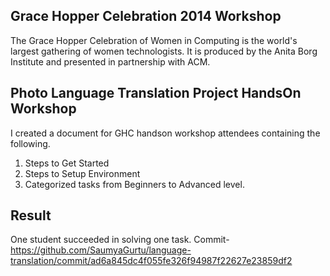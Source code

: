 ## Grace Hopper Celebration 2014 Workshop
The Grace Hopper Celebration of Women in Computing is the world's largest gathering of women technologists. It is produced by the Anita Borg Institute and presented in partnership with ACM.

## Photo Language Translation Project HandsOn Workshop
I created a document for GHC handson workshop attendees containing the following.
1. Steps to Get Started
2. Steps to Setup Environment
3. Categorized tasks from Beginners to Advanced level.

## Result
One student succeeded in solving one task.
Commit- https://github.com/SaumyaGurtu/language-translation/commit/ad6a845dc4f055fe326f94987f22627e23859df2

